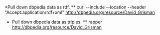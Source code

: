 *Pull down dbpedia data as rdf.
** curl --include --location --header "Accept:application/rdf+xml" http://dbpedia.org/resource/David_Grisman

* Pull down dbpedia data as triples.
** rapper http://dbpedia.org/resource/David_Grisman
